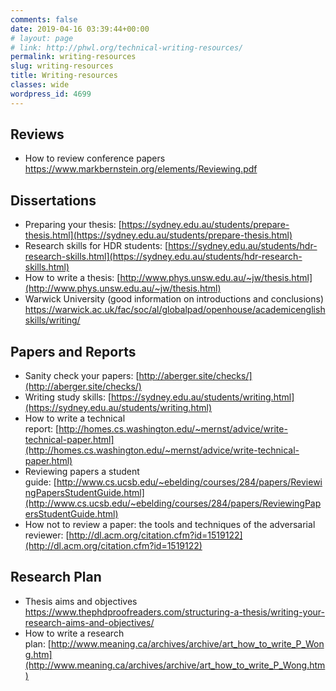 ```yaml
---
comments: false
date: 2019-04-16 03:39:44+00:00
# layout: page
# link: http://phwl.org/technical-writing-resources/
permalink: writing-resources
slug: writing-resources
title: Writing-resources
classes: wide
wordpress_id: 4699
---
```


## Reviews
 * How to review conference papers <https://www.markbernstein.org/elements/Reviewing.pdf>

## Dissertations
  * Preparing your thesis: [https://sydney.edu.au/students/prepare-thesis.html](https://sydney.edu.au/students/prepare-thesis.html)
  * Research skills for HDR students: [https://sydney.edu.au/students/hdr-research-skills.html](https://sydney.edu.au/students/hdr-research-skills.html)
  * How to write a thesis: [http://www.phys.unsw.edu.au/~jw/thesis.html](http://www.phys.unsw.edu.au/~jw/thesis.html)
  * Warwick University (good information on introductions and conclusions) <https://warwick.ac.uk/fac/soc/al/globalpad/openhouse/academicenglishskills/writing/>

## Papers and Reports
  * Sanity check your papers: [http://aberger.site/checks/](http://aberger.site/checks/)
  * Writing study skills: [https://sydney.edu.au/students/writing.html](https://sydney.edu.au/students/writing.html)
  * How to write a technical report: [http://homes.cs.washington.edu/~mernst/advice/write-technical-paper.html](http://homes.cs.washington.edu/~mernst/advice/write-technical-paper.html)
  * Reviewing papers a student guide: [http://www.cs.ucsb.edu/~ebelding/courses/284/papers/ReviewingPapersStudentGuide.html](http://www.cs.ucsb.edu/~ebelding/courses/284/papers/ReviewingPapersStudentGuide.html)
  * How not to review a paper: the tools and techniques of the adversarial reviewer: [http://dl.acm.org/citation.cfm?id=1519122](http://dl.acm.org/citation.cfm?id=1519122)

## Research Plan
  * Thesis aims and objectives <https://www.thephdproofreaders.com/structuring-a-thesis/writing-your-research-aims-and-objectives/>
  * How to write a research plan: [http://www.meaning.ca/archives/archive/art_how_to_write_P_Wong.htm](http://www.meaning.ca/archives/archive/art_how_to_write_P_Wong.htm)


